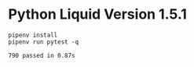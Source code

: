 # Python Liquid Version 1.5.1

```
pipenv install
pipenv run pytest -q
```

```
790 passed in 0.87s
```
